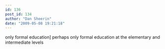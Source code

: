 ```yaml
---
id: 136
post_id: 134
author: "Dan Sheerin"
date: "2009-05-08 19:21:18"
---
```

only formal education] perhaps only formal education at the elementary and intermediate levels
